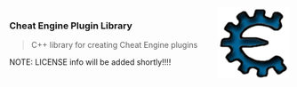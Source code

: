 <img src="Resources/Images/Cheat_Engine_Logo.png" align="right">

### Cheat Engine Plugin Library

> C++ library for creating Cheat Engine plugins

NOTE: LICENSE info will be added shortly!!!!
